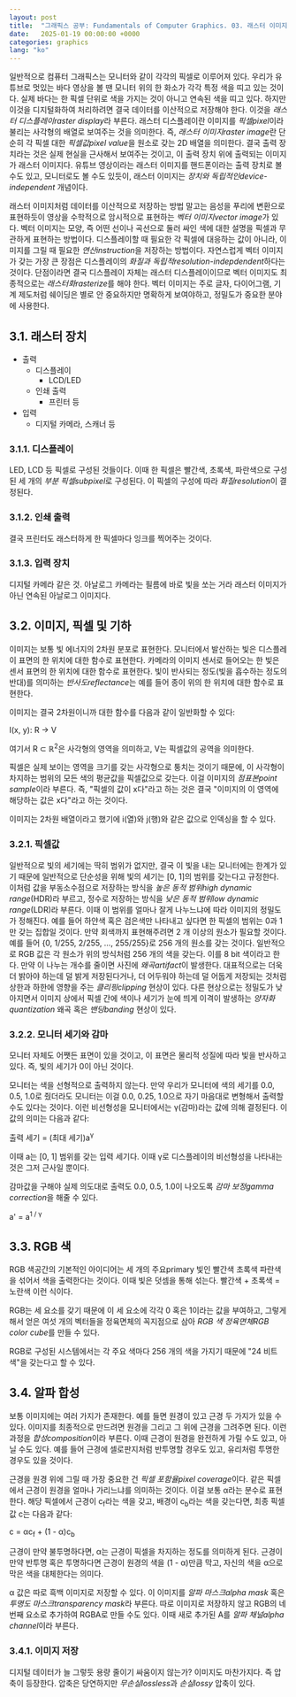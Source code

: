 ```yaml
---
layout: post
title:  "그래픽스 공부: Fundamentals of Computer Graphics. 03. 래스터 이미지"
date:   2025-01-19 00:00:00 +0000
categories: graphics
lang: "ko"
---
```


일반적으로 컴퓨터 그래픽스는 모니터와 같이 각각의 픽셀로 이루어져 있다. 우리가 유튜브로 멋있는 바다 영상을 볼 땐 모니터 위의 한 화소가 각각 특정 색을 띠고 있는 것이다. 실제 바다는 한 픽셀 단위로 색을 가지는 것이 아니고 연속된 색을 띠고 있다. 하지만 이것을 디지털화하여 처리하려면 결국 데이터를 이산적으로 저장해야 한다. 이것을 *래스터 디스플레이raster display*라 부른다. 래스터 디스플레이란 이미지를 *픽셀pixel*이라 불리는 사각형의 배열로 보여주는 것을 의미한다. 즉, *래스터 이미지raster image*란 단순히 각 픽셀 대한 *픽셀값pixel value*을 원소로 갖는 2D 배열을 의미한다. 결국 출력 장치라는 것은 실제 현실을 근사해서 보여주는 것이고, 이 출력 장치 위에 출력되는 이미지가 래스터 이미지다. 유튜브 영상이라는 래스터 이미지를 핸드폰이라는 출력 장치로 볼 수도 있고, 모니터로도 볼 수도 있듯이, 래스터 이미지는 *장치와 독립적인device-independent* 개념이다.

래스터 이미지처럼 데이터를 이산적으로 저장하는 방법 말고는 음성을 푸리에 변환으로 표현하듯이 영상을 수학적으로 암시적으로 표현하는 *벡터 이미지vector image*가 있다. 벡터 이미지는 모양, 즉 어떤 선이나 곡선으로 둘러 싸인 색에 대한 설명을 픽셀과 무관하게 표현하는 방법이다. 디스플레이할 때 필요한 각 픽셀에 대응하는 값이 아니라, 이미지를 그릴 때 필요한 *연산instruction*을 저장하는 방법이다. 자연스럽게 벡터 이미지가 갖는 가장 큰 장점은 디스플레이의 *화질과 독립적resolution-indepdendent*하다는 것이다. 단점이라면 결국 디스플레이 자체는 래스터 디스플레이이므로 벡터 이미지도 최종적으로는 *래스터화rasterize*를 해야 한다. 벡터 이미지는 주로 글자, 다이어그램, 기계 제도처럼 쉐이딩은 별로 안 중요하지만 명확하게 보여야하고, 정밀도가 중요한 분야에 사용한다.

## 3.1. 래스터 장치

* 출력
  * 디스플레이
    * LCD/LED
  * 인쇄 출력
    * 프린터 등
* 입력
  * 디지털 카메라, 스캐너 등

### 3.1.1. 디스플레이

LED, LCD 등 픽셀로 구성된 것들이다. 이때 한 픽셀은 빨간색, 초록색, 파란색으로 구성된 세 개의 *부분 픽셀subpixel*로 구성된다. 이 픽셀의 구성에 따라 *화질resolution*이 결정된다.

### 3.1.2. 인쇄 출력

결국 프린터도 래스터하게 한 픽셀마다 잉크를 찍어주는 것이다.

### 3.1.3. 입력 장치

디지털 카메라 같은 것. 아날로그 카메라는 필름에 바로 빛을 쏘는 거라 래스터 이미지가 아닌 연속된 아날로그 이미지다.

## 3.2. 이미지, 픽셀 및 기하

이미지는 보통 빛 에너지의 2차원 분포로 표현한다. 모니터에서 발산하는 빛은 디스플레이 표면의 한 위치에 대한 함수로 표현한다. 카메라의 이미지 센서로 들어오는 한 빛은 센서 표면의 한 위치에 대한 함수로 표현한다. 빛이 반사되는 정도(빛을 흡수하는 정도의 반대)를 의미하는 *반사도reflectance*는 예를 들어 종이 위의 한 위치에 대한 함수로 표현한다.

이미지는 결국 2차원이니까 대한 함수를 다음과 같이 일반화할 수 있다:

I(x, y): R &rarr; V

여기서 R ⊂ 	&#8477;<sup>2</sup>은 사각형의 영역을 의미하고, V는 픽셀값의 공역을 의미한다.

픽셀은 실제 보이는 영역을 크기를 갖는 사각형으로 퉁치는 것이기 때문에, 이 사각형이 차지하는 범위의 모든 색의 평균값을 픽셀값으로 갖는다. 이걸 이미지의 *점표본point sample*이라 부른다. 즉, "픽셀의 값이 x다"라고 하는 것은 결국 "이미지의 이 영역에 해당하는 값은 x다"라고 하는 것이다.

이미지는 2차원 배열이라고 했기에 i(열)와 j(행)와 같은 값으로 인덱싱을 할 수 있다.

### 3.2.1. 픽셀값

일반적으로 빛의 세기에는 딱히 범위가 없지만, 결국 이 빛을 내는 모니터에는 한계가 있기 때문에 일반적으로 단순성을 위해 빛의 세기는 [0, 1]의 범위를 갖는다고 규정한다. 이처럼 값을 부동소수점으로 저장하는 방식을 *높은 동적 범위high dynamic range*(HDR)라 부르고, 정수로 저장하는 방식을 *낮은 동적 범위low dynamic range*(LDR)라 부른다. 이때 이 범위를 얼마나 잘게 나누느냐에 따라 이미지의 정밀도가 정해진다. 예를 들어 하얀색 혹은 검은색만 나타내고 싶다면 한 픽셀의 범위는 0과 1만 갖는 집합일 것이다. 만약 회색까지 표현해주려면 2 개 이상의 원소가 필요할 것이다. 예를 들어 {0, 1/255, 2/255, &hellip;, 255/255}로 256 개의 원소를 갖는 것이다. 일반적으로 RGB 값은 각 원소가 위의 방식처럼 256 개의 색을 갖는다. 이를 8 bit 색이라고 한다. 만약 이 나누는 개수를 줄이면 사진에 *왜곡artifact*이 발생한다. 대표적으로는 더욱 더 밝아야 하는데 덜 밝게 저장된다거나, 더 어두워야 하는데 덜 어둡게 저장되는 것처럼 상한과 하한에 영향을 주는 *클리핑clipping* 현상이 있다. 다른 현상으로는 정밀도가 낮아지면서 이미지 상에서 픽셀 간에 색이나 세기가 눈에 띄게 이격이 발생하는 *양자화quantization* 왜곡 혹은 *밴딩banding* 현상이 있다.

### 3.2.2. 모니터 세기와 감마

모니터 자체도 어쨋든 표면이 있을 것이고, 이 표면은 물리적 성질에 따라 빛을 반사하고 있다. 즉, 빛의 세기가 0이 아닌 것이다.

모니터는 색을 선형적으로 출력하지 않는다. 만약 우리가 모니터에 색의 세기를 0.0, 0.5, 1.0로 줬더라도 모니터는 이걸 0.0, 0.25, 1.0으로 자기 마음대로 변형해서 출력할 수도 있다는 것이다. 이런 비선형성을 모니터에서는 &gamma;(감마)라는 값에 의해 결정된다. 이 값의 의미는 다음과 같다:

출력 세기 = (최대 세기)a<sup>&gamma;</sup>

이때 a는 [0, 1] 범위를 갖는 입력 세기다. 이때 &gamma;로 디스플레이의 비선형성을 나타내는 것은 그저 근사일 뿐이다.

감마값을 구해야 실제 의도대로 출력도 0.0, 0.5, 1.0이 나오도록 *감마 보정gamma correction*을 해줄 수 있다.

a' = a<sup>1 / &gamma;</sup>

## 3.3. RGB 색

RGB 색공간의 기본적인 아이디어는 세 개의 주요primary 빛인 빨간색 초록색 파란색을 섞어서 색을 출력한다는 것이다. 이때 빛은 덧셈을 통해 섞는다. 빨간색 + 초록색 = 노란색 이런 식이다.

RGB는 세 요소를 갖기 때문에 이 세 요소에 각각 0 혹은 1이라는 값을 부여하고, 그렇게 해서 얻은 여섯 개의 벡터들을 정육면체의 꼭지점으로 삼아 *RGB 색 정육면체RGB color cube*를 만들 수 있다.

RGB로 구성된 시스템에서는 각 주요 색마다 256 개의 색을 가지기 때문에 "24 비트 색"을 갖는다고 할 수 있다.

## 3.4. 알파 합성

보통 이미지에는 여러 가지가 존재한다. 예를 들면 원경이 있고 근경 두 가지가 있을 수 있다. 이미지를 최종적으로 만드려면 원경을 그리고 그 위에 근경을 그려주면 된다. 이런 과정을 *합성composition*이라 부른다. 이때 근경이 원경을 완전하게 가릴 수도 있고, 아닐 수도 있다. 예를 들어 근경에 셀로판지처럼 반투명할 경우도 있고, 유리처럼 투명한 경우도 있을 것이다.

근경을 원경 위에 그릴 때 가장 중요한 건 *픽셀 포함율pixel coverage*이다. 같은 픽셀에서 근경이 원경을 얼마나 가리느냐를 의미하는 것이다. 이걸 보통 &alpha;라는 분수로 표현한다. 해당 픽셀에서 근경이 c<sub>f</sub>라는 색을 갖고, 배경이 c<sub>b</sub>라는 색을 갖는다면, 최종 픽셀값 c는 다음과 같다:

c = &alpha;c<sub>f</sub> + (1 - &alpha;)c<sub>b</sub>

근경이 만약 불투명하다면, &alpha;는 근경이 픽셀을 차지하는 정도를 의미하게 된다. 근경이 만약 반투명 혹은 투명하다면 근경이 원경의 색을 (1 - &alpha;)만큼 막고, 자신의 색을 &alpha;으로 막은 색을 대체한다는 의미다.

&alpha; 값은 따로 흑백 이미지로 저장할 수 있다. 이 이미지를 *알파 마스크alpha mask* 혹은 *투명도 마스크transparency mask*라 부른다. 따로 이미지로 저장하지 않고 RGB의 네번째 요소로 추가하여 RGBA로 만들 수도 있다. 이때 새로 추가된 A를 *알파 채널alpha channel*이라 부른다.

### 3.4.1. 이미지 저장

디지털 데이터가 늘 그렇듯 용량 줄이기 싸움이지 않는가? 이미지도 마찬가지다. 즉 압축이 등장한다. 압축은 당연하지만 *무손실lossless*과 *손실lossy* 압축이 있다.